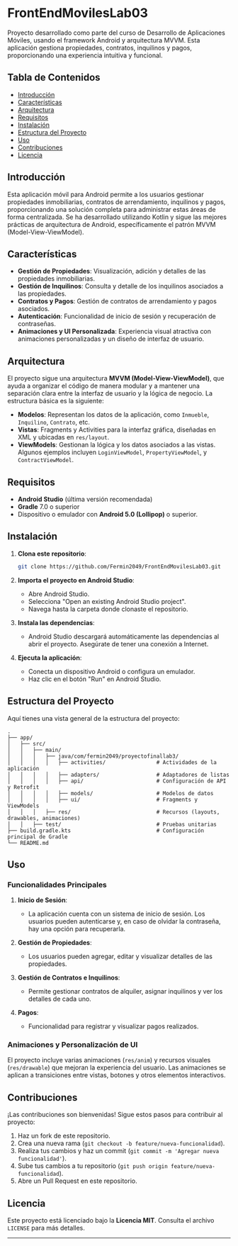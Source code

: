 # FrontEndMovilesLab03

Proyecto desarrollado como parte del curso de Desarrollo de Aplicaciones Móviles, usando el framework Android y arquitectura MVVM. Esta aplicación gestiona propiedades, contratos, inquilinos y pagos, proporcionando una experiencia intuitiva y funcional.

## Tabla de Contenidos

- [Introducción](#introducción)
- [Características](#características)
- [Arquitectura](#arquitectura)
- [Requisitos](#requisitos)
- [Instalación](#instalación)
- [Estructura del Proyecto](#estructura-del-proyecto)
- [Uso](#uso)
- [Contribuciones](#contribuciones)
- [Licencia](#licencia)

## Introducción

Esta aplicación móvil para Android permite a los usuarios gestionar propiedades inmobiliarias, contratos de arrendamiento, inquilinos y pagos, proporcionando una solución completa para administrar estas áreas de forma centralizada. Se ha desarrollado utilizando Kotlin y sigue las mejores prácticas de arquitectura de Android, específicamente el patrón MVVM (Model-View-ViewModel).

## Características

- **Gestión de Propiedades**: Visualización, adición y detalles de las propiedades inmobiliarias.
- **Gestión de Inquilinos**: Consulta y detalle de los inquilinos asociados a las propiedades.
- **Contratos y Pagos**: Gestión de contratos de arrendamiento y pagos asociados.
- **Autenticación**: Funcionalidad de inicio de sesión y recuperación de contraseñas.
- **Animaciones y UI Personalizada**: Experiencia visual atractiva con animaciones personalizadas y un diseño de interfaz de usuario.

## Arquitectura

El proyecto sigue una arquitectura **MVVM (Model-View-ViewModel)**, que ayuda a organizar el código de manera modular y a mantener una separación clara entre la interfaz de usuario y la lógica de negocio. La estructura básica es la siguiente:

- **Modelos**: Representan los datos de la aplicación, como `Inmueble`, `Inquilino`, `Contrato`, etc.
- **Vistas**: Fragments y Activities para la interfaz gráfica, diseñadas en XML y ubicadas en `res/layout`.
- **ViewModels**: Gestionan la lógica y los datos asociados a las vistas. Algunos ejemplos incluyen `LoginViewModel`, `PropertyViewModel`, y `ContractViewModel`.

## Requisitos

- **Android Studio** (última versión recomendada)
- **Gradle** 7.0 o superior
- Dispositivo o emulador con **Android 5.0 (Lollipop)** o superior.

## Instalación

1. **Clona este repositorio**:

   ```bash
   git clone https://github.com/Fermin2049/FrontEndMovilesLab03.git
   ```

2. **Importa el proyecto en Android Studio**:
   - Abre Android Studio.
   - Selecciona "Open an existing Android Studio project".
   - Navega hasta la carpeta donde clonaste el repositorio.

3. **Instala las dependencias**:
   - Android Studio descargará automáticamente las dependencias al abrir el proyecto. Asegúrate de tener una conexión a Internet.

4. **Ejecuta la aplicación**:
   - Conecta un dispositivo Android o configura un emulador.
   - Haz clic en el botón "Run" en Android Studio.

## Estructura del Proyecto

Aquí tienes una vista general de la estructura del proyecto:

```plaintext
.
├── app/
│   ├── src/
│   │   ├── main/
│   │   │   ├── java/com/fermin2049/proyectofinallab3/
│   │   │   │   ├── activities/                # Actividades de la aplicación
│   │   │   │   ├── adapters/                  # Adaptadores de listas
│   │   │   │   ├── api/                       # Configuración de API y Retrofit
│   │   │   │   ├── models/                    # Modelos de datos
│   │   │   │   ├── ui/                        # Fragments y ViewModels
│   │   │   ├── res/                           # Recursos (layouts, drawables, animaciones)
│   │   ├── test/                              # Pruebas unitarias
├── build.gradle.kts                           # Configuración principal de Gradle
└── README.md
```

## Uso

### Funcionalidades Principales

1. **Inicio de Sesión**:
   - La aplicación cuenta con un sistema de inicio de sesión. Los usuarios pueden autenticarse y, en caso de olvidar la contraseña, hay una opción para recuperarla.

2. **Gestión de Propiedades**:
   - Los usuarios pueden agregar, editar y visualizar detalles de las propiedades. 

3. **Gestión de Contratos e Inquilinos**:
   - Permite gestionar contratos de alquiler, asignar inquilinos y ver los detalles de cada uno.

4. **Pagos**:
   - Funcionalidad para registrar y visualizar pagos realizados.

### Animaciones y Personalización de UI

El proyecto incluye varias animaciones (`res/anim`) y recursos visuales (`res/drawable`) que mejoran la experiencia del usuario. Las animaciones se aplican a transiciones entre vistas, botones y otros elementos interactivos.

## Contribuciones

¡Las contribuciones son bienvenidas! Sigue estos pasos para contribuir al proyecto:

1. Haz un fork de este repositorio.
2. Crea una nueva rama (`git checkout -b feature/nueva-funcionalidad`).
3. Realiza tus cambios y haz un commit (`git commit -m 'Agregar nueva funcionalidad'`).
4. Sube tus cambios a tu repositorio (`git push origin feature/nueva-funcionalidad`).
5. Abre un Pull Request en este repositorio.

## Licencia

Este proyecto está licenciado bajo la **Licencia MIT**. Consulta el archivo `LICENSE` para más detalles.

---

